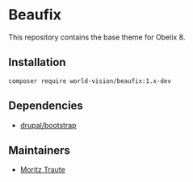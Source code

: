 Beaufix
=======

This repository contains the base theme for Obelix 8.

Installation
------------

`composer require world-vision/beaufix:1.x-dev`
 
Dependencies
------------

* [drupal/bootstrap](http://drupal.org/project/bootstrap)
 
Maintainers
-----------

* [Moritz Traute](mailto:mtraute@artus.com)
